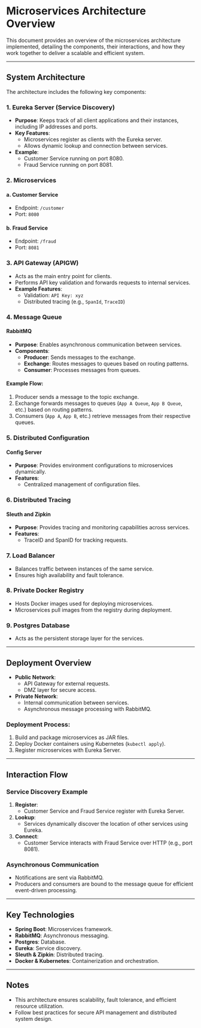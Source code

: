 # Microservices Architecture Overview

This document provides an overview of the microservices architecture implemented, detailing the components, their interactions, and how they work together to deliver a scalable and efficient system.

---

## System Architecture
The architecture includes the following key components:

### 1. **Eureka Server** (Service Discovery)
- **Purpose**: Keeps track of all client applications and their instances, including IP addresses and ports.
- **Key Features**:
  - Microservices register as clients with the Eureka server.
  - Allows dynamic lookup and connection between services.
- **Example**:
  - Customer Service running on port 8080.
  - Fraud Service running on port 8081.

### 2. **Microservices**
#### a. Customer Service
- Endpoint: `/customer`
- Port: `8080`

#### b. Fraud Service
- Endpoint: `/fraud`
- Port: `8081`

### 3. **API Gateway (APIGW)**
- Acts as the main entry point for clients.
- Performs API key validation and forwards requests to internal services.
- **Example Features**:
  - Validation: `API Key: xyz`
  - Distributed tracing (e.g., `SpanId`, `TraceID`)

### 4. **Message Queue**
#### RabbitMQ
- **Purpose**: Enables asynchronous communication between services.
- **Components**:
  - **Producer**: Sends messages to the exchange.
  - **Exchange**: Routes messages to queues based on routing patterns.
  - **Consumer**: Processes messages from queues.

#### Example Flow:
1. Producer sends a message to the topic exchange.
2. Exchange forwards messages to queues (`App A Queue`, `App B Queue`, etc.) based on routing patterns.
3. Consumers (`App A`, `App B`, etc.) retrieve messages from their respective queues.

### 5. **Distributed Configuration**
#### Config Server
- **Purpose**: Provides environment configurations to microservices dynamically.
- **Features**:
  - Centralized management of configuration files.

### 6. **Distributed Tracing**
#### Sleuth and Zipkin
- **Purpose**: Provides tracing and monitoring capabilities across services.
- **Features**:
  - TraceID and SpanID for tracking requests.

### 7. **Load Balancer**
- Balances traffic between instances of the same service.
- Ensures high availability and fault tolerance.

### 8. **Private Docker Registry**
- Hosts Docker images used for deploying microservices.
- Microservices pull images from the registry during deployment.

### 9. **Postgres Database**
- Acts as the persistent storage layer for the services.

---

## Deployment Overview
- **Public Network**:
  - API Gateway for external requests.
  - DMZ layer for secure access.
- **Private Network**:
  - Internal communication between services.
  - Asynchronous message processing with RabbitMQ.

### Deployment Process:
1. Build and package microservices as JAR files.
2. Deploy Docker containers using Kubernetes (`kubectl apply`).
3. Register microservices with Eureka Server.

---

## Interaction Flow
### Service Discovery Example
1. **Register**:
   - Customer Service and Fraud Service register with Eureka Server.
2. **Lookup**:
   - Services dynamically discover the location of other services using Eureka.
3. **Connect**:
   - Customer Service interacts with Fraud Service over HTTP (e.g., port 8081).

### Asynchronous Communication
- Notifications are sent via RabbitMQ.
- Producers and consumers are bound to the message queue for efficient event-driven processing.

---

## Key Technologies
- **Spring Boot**: Microservices framework.
- **RabbitMQ**: Asynchronous messaging.
- **Postgres**: Database.
- **Eureka**: Service discovery.
- **Sleuth & Zipkin**: Distributed tracing.
- **Docker & Kubernetes**: Containerization and orchestration.

---

## Notes
- This architecture ensures scalability, fault tolerance, and efficient resource utilization.
- Follow best practices for secure API management and distributed system design.
